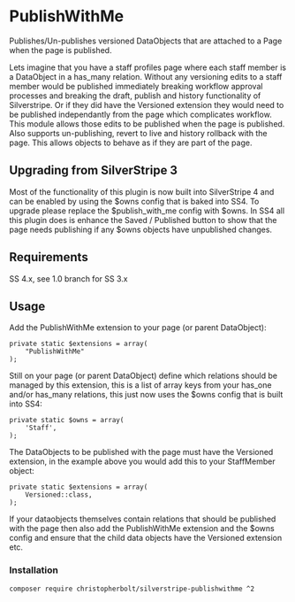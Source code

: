 # PublishWithMe #
Publishes/Un-publishes versioned DataObjects that are attached to a Page when the page is published.

Lets imagine that you have a staff profiles page where each staff member is a DataObject in a has_many relation. Without any versioning edits to a staff member would be published immediately breaking workflow approval processes and breaking the draft, publish and history functionality of Silverstripe. Or if they did have the Versioned extension they would need to be published independantly from the page which complicates workflow. This module allows those edits to be published when the page is published. Also supports un-publishing, revert to live and history rollback with the page. This allows objects to behave as if they are part of the page.

## Upgrading from SilverStripe 3 ##
Most of the functionality of this plugin is now built into SilverStripe 4 and can be enabled by using the $owns config that is baked into SS4. To upgrade please replace the $publish_with_me config with $owns.
In SS4 all this plugin does is enhance the Saved / Published button to show that the page needs publishing if any $owns objects have unpublished changes.

## Requirements ##
SS 4.x, see 1.0 branch for SS 3.x

## Usage ##
Add the PublishWithMe extension to your page (or parent DataObject):
```
private static $extensions = array(
    "PublishWithMe"
);
```
Still on your page (or parent DataObject) define which relations should be managed by this extension, this is a list of array keys from your has_one and/or has_many relations, this just now uses the $owns config that is built into SS4:
```
private static $owns = array(
    'Staff',
);
```	
The DataObjects to be published with the page must have the Versioned extension, in the example above you would add this to your StaffMember object:
```
private static $extensions = array(
    Versioned::class,
);
```
If your dataobjects themselves contain relations that should be published with the page then also add the PublishWithMe extension and the $owns config and ensure that the child data objects have the Versioned extension etc.

### Installation ###
```
composer require christopherbolt/silverstripe-publishwithme ^2
```

